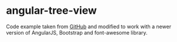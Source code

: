 # angular-tree-view

Code example taken from [GitHub](https://github.com/axel-zarate/angular-tree-view) and modified to work with a newer version of AngularJS, Bootstrap and font-awesome library.